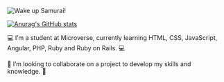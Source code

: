![Wake up Samurai!](https://media.giphy.com/media/mBvUaCuDPEXNnIk2NK/giphy.gif)


[![Anurag's GitHub stats](https://github-readme-stats.vercel.app/api?username=tiago&count_private=true)](https://github.com/anuraghazra/github-readme-stats)



  :computer: I’m a student at Microverse, currently learning HTML, CSS, JavaScript, Angular, PHP, Ruby and Ruby on Rails. :computer:
     
  :robot: I’m looking to collaborate on a project to develop my skills and knowledge. :robot:

  
